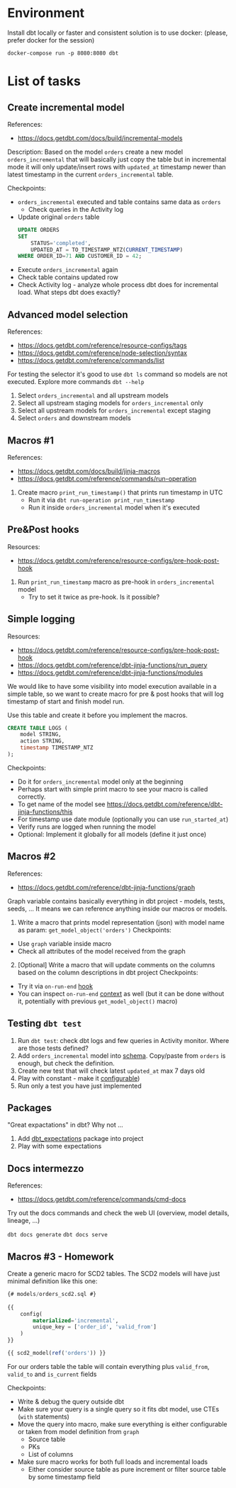 # Environment

Install dbt locally or faster and consistent solution is to use docker: (please, prefer docker for the session)
```shell
docker-compose run -p 8080:8080 dbt
```

# List of tasks


## Create incremental model
References:
- https://docs.getdbt.com/docs/build/incremental-models

Description:
Based on the model `orders` create a new model `orders_incremental` that will basically just copy the table but in incremental mode 
it will only update/insert rows with `updated_at` timestamp newer than latest timestamp in the current `orders_incremental` table.

Checkpoints:
- `orders_incremental` executed and table contains same data as `orders`
  - Check queries in the Activity log
- Update original `orders` table
    ```sql
    UPDATE ORDERS
    SET 
        STATUS='completed',
        UPDATED_AT = TO_TIMESTAMP_NTZ(CURRENT_TIMESTAMP)
    WHERE ORDER_ID=71 AND CUSTOMER_ID = 42;
    ```
- Execute `orders_incremental` again
- Check table contains updated row
- Check Activity log - analyze whole process dbt does for incremental load. What steps dbt does exactly?

## Advanced model selection
References:
- https://docs.getdbt.com/reference/resource-configs/tags
- https://docs.getdbt.com/reference/node-selection/syntax
- https://docs.getdbt.com/reference/commands/list

For testing the selector it's good to use `dbt ls` command so models are not executed. Explore more commands `dbt --help`

1. Select `orders_incremental` and all upstream models
2. Select all upstream staging models for `orders_incremental` only
3. Select all upstream models for `orders_incremental` except staging
4. Select `orders` and downstream models


## Macros #1
References:
- https://docs.getdbt.com/docs/build/jinja-macros
- https://docs.getdbt.com/reference/commands/run-operation


1. Create macro `print_run_timestamp()` that prints run timestamp in UTC
   - Run it via `dbt run-operation print_run_timestamp`
   - Run it inside `orders_incremental` model when it's executed


## Pre&Post hooks
Resources:
- https://docs.getdbt.com/reference/resource-configs/pre-hook-post-hook

1. Run `print_run_timestamp` macro as pre-hook in `orders_incremental` model
   - Try to set it twice as pre-hook. Is it possible?



## Simple logging
Resources:
- https://docs.getdbt.com/reference/resource-configs/pre-hook-post-hook
- https://docs.getdbt.com/reference/dbt-jinja-functions/run_query
- https://docs.getdbt.com/reference/dbt-jinja-functions/modules

We would like to have some visibility into model execution available in a simple table, so we want to create macro
for pre & post hooks that will log timestamp of start and finish model run.

Use this table and create it before you implement the macros.
```sql
CREATE TABLE LOGS (
    model STRING,
    action STRING,
    timestamp TIMESTAMP_NTZ
);
```

Checkpoints:
- Do it for `orders_incremental` model only at the beginning
- Perhaps start with simple print macro to see your macro is called correctly. 
- To get name of the model see https://docs.getdbt.com/reference/dbt-jinja-functions/this
- For timestamp use date module (optionally you can use `run_started_at`)
- Verify runs are logged when running the model
- Optional: Implement it globally for all models (define it just once)

## Macros #2
References:
- https://docs.getdbt.com/reference/dbt-jinja-functions/graph

Graph variable contains basically everything in dbt project - models, tests, seeds, ... It means we can reference anything inside our macros or models.

1. Write a macro that prints model representation (json) with model name as param: `get_model_object('orders')`
Checkpoints:
- Use `graph` variable inside macro
- Check all attributes of the model received from the graph

2. [Optional] Write a macro that will update comments on the columns based on the column descriptions in dbt project
Checkpoints:
- Try it via `on-run-end` [hook](https://docs.getdbt.com/reference/project-configs/on-run-start-on-run-end)
- You can inspect `on-run-end` [context](https://docs.getdbt.com/reference/dbt-jinja-functions/on-run-end-context) as well (but it can be done without it, potentially with previous `get_model_object()` macro)

## Testing `dbt test`

1. Run `dbt test`: check dbt logs and few queries in Activity monitor. Where are those tests defined?
2. Add `orders_incremental` model into [schema](models/schema.yml). Copy/paste from `orders` is enough, but check the definition.
3. Create new test that will check latest `updated_at` max 7 days old
4. Play with constant - make it [configurable](https://docs.getdbt.com/reference/resource-properties/tests))
5. Run only a test you have just implemented


## Packages
"Great expactations" in dbt? Why not ...

1. Add [dbt_expectations](https://hub.getdbt.com/calogica/dbt_expectations/latest/) package into project
2. Play with some expectations

## Docs intermezzo

References:
- https://docs.getdbt.com/reference/commands/cmd-docs

Try out the docs commands and check the web UI (overview, model details, lineage, ...)

`dbt docs generate`
`dbt docs serve`

## Macros #3 - Homework

Create a generic macro for SCD2 tables. The SCD2 models will have just minimal definition like this one:
```sql
{# models/orders_scd2.sql #}
    
{{
    config(
        materialized='incremental',
        unique_key = ['order_id', 'valid_from']
    )
}}

{{ scd2_model(ref('orders')) }}
```

For our orders table the table will contain everything plus `valid_from`, `valid_to` and `is_current` fields

Checkpoints:
- Write & debug the query outside dbt
- Make sure your query is a single query so it fits dbt model, use CTEs (`with` statements)
- Move the query into macro, make sure everything is either configurable or taken from model definition from `graph`
  - Source table
  - PKs
  - List of columns
- Make sure macro works for both full loads and incremental loads
  - Either consider source table as pure increment or filter source table by some timestamp field
